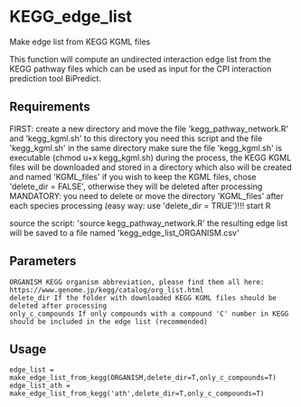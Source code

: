 # KEGG_edge_list
Make edge list from KEGG KGML files

This function will compute an undirected interaction edge list from the KEGG pathway files which can be used as input for the CPI interaction prediction tool BiPredict.

## Requirements
FIRST: create a new directory and move the file 'kegg_pathway_network.R' and 'kegg_kgml.sh' to this directory
you need this script and the file 'kegg_kgml.sh' in the same directory
make sure the file 'kegg_kgml.sh' is executable (chmod u+x kegg_kgml.sh)
during the process, the KEGG KGML files will be downloaded and stored in a directory which also will be created and named 'KGML_files'
if you wish to keep the KGML files, chose 'delete_dir = FALSE', otherwise they will be deleted after processing
MANDATORY: you need to delete or move the directory 'KGML_files' after each species processing (easy way: use 'delete_dir = TRUE')!!!
start R

source the script: 'source kegg_pathway_network.R'
the resulting edge list will be saved to a file named 'kegg_edge_list_ORGANISM.csv'

## Parameters
```
ORGANISM KEGG organism abbreviation, please find them all here: https://www.genome.jp/kegg/catalog/org_list.html
delete_dir If the folder with downloaded KEGG KGML files should be deleted after processing
only_c_compounds If only compounds with a compound 'C' number in KEGG should be included in the edge list (recommended)
```
## Usage 
```
edge_list = make_edge_list_from_kegg(ORGANISM,delete_dir=T,only_c_compounds=T)
edge_list_ath = make_edge_list_from_kegg('ath',delete_dir=T,only_c_compounds=T)
```
